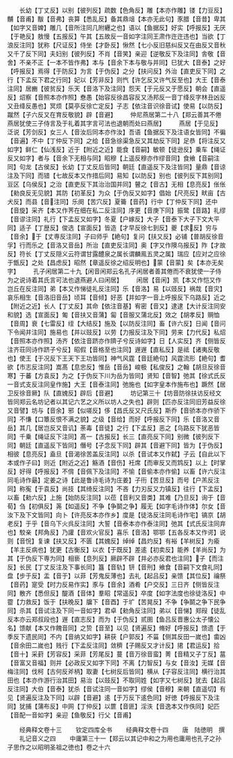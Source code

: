 <!-- { "loadSidebar": true } -->
　　长幼【丁丈反】以别【彼列反】疏数【色角反】雕【本亦作雕】镂【力豆反】黼【音甫】黻【音弗】丧算【悉乱反】备其鼎俎【本亦无此句】豕腊【音昔】卑其【如字又音婢】雕几【音所注同几附纒之也】语以【鱼据反】好实【呼报反】无厌【于艳反】敖慢【五报反】午其【五故反一音如字注同王肃作迕迕违也】当欲【丁浪反注同】犹称【尺证反】侍坐【才卧反】愀然【七小反旧慈纠反又在由反又音秋又千了反下同】夫妇别【彼列反】不肖【音笑】亲迎【逆敬反下及注同】舎敬【音舍】不亲不正【一本不皆作弗】本与【音余下本与敬与并同】巳犹大【音泰】之好【呼报反】焉得【于防反】为言【于伪反】之分【扶问反】外治【直吏反下同】之行【下孟反下君之行同】妃以【芳非反】则忾【许乞反又许气反至也】大王【音泰注同】居豳【彼贫反】乐天【音洛下及注同】怨天【于元反又于愿反】朝会【直遥反】炤察【音照本亦作照】憃愚【始容反徐昌容反又汤邦反一音丁绛反字林丑凶反又丑绛反愚也】冥烦【莫亭反徐亡定反】子志【依注音识徐音试】使易【以防反】蹴然【子六反又在育反敬貌】辟【音避】
　　仲尼燕居第二十八【郑云善其不倦燕居犹使三子侍言及于礼着其字言可法也退朝而处曰燕居】
　　燕居【于见反】泛说【芳剑反】女三人【音汝后同本亦作汝】吾语【鱼据反下及注语女皆同】不徧【音遍】不中【丁仲反下同】之给【音急徐渠急反又其劫反下同】足恭【将注反又如字】鲜仁【仙浅反】近于【附近之近】能食【音嗣】敏顿【徒逊反】乗车【绳证反又如字】者与【音余下无相与同】昭穆【上遥反穆亦作缪音同】食飨【音嗣注同】句龙【古侯反】长幼【丁丈反后皆同】朝廷【直遥反下及注皆同】量鼎【音谅注及下同】而错【七故反本又作措后同】易知【以防反】别也【彼列反下其别同】豆区【乌侯反】之治【直吏反下其治治国并同】瞽之【音古】无相【息亮反】伥伥【勑良反无见貌】其防【初革反】为众【于伪反又如字】倡始【尺亮反】畎亩【古犬反】而县【音注同】乐阕【苦穴反】夏籥【音药】行中【丁仲反下同】还中【音旋】采齐【本又作荠在细在私二反注同】序更【音庚下同】振鹭【音路】礼缪【音谬注同】礼行【下孟反又如字】冬夏【户嫁反】大子【音泰下大子下文大平同】适子【丁歴反】俊选【宣面反】皆造【才早反徐七到反】夔【求反】穷与【音余】于【丈専反注同】子曰师乎【絶句】复问【扶又反】必铺【普胡反徐音孚】行而乐之【音洛又音岳】所治【直吏反注同】奥【字又作隩乌报反】阼【才故反】符长【丁丈反隠义云符谓甘露醴泉之属长谓麟鳯五灵之属】瑞应【应对之应徐于甑反】之处【昌虑反】昭然【章遥反徐之绍反明也】蒙【音蒙】矣【本亦无矣字】
　　孔子闲居第二十九【闲音闲郑云名孔子闲居者善其倦而不衰犹使一子侍为之说诗着其氏言可法也退燕避人曰闲居】
　　闲居【音闲】凯【本又作恺又作岂丘在反注同】弟【本又作悌徒礼反注同】乐【音洛】易【以豉反】祸烖【音灾】哀乐相生【音洛旧音岳】顷耳【音倾】好恶【并如字一音上呼报反下乌路反】近之【附近之近】长人【丁丈反】其命【依注音基】宥密【音又】逮逮【大计反注同安和貌】选【宣面反】匍【音扶又音蒲】匐【音服又蒲北反】效之【胡孝反】赒恤【音周】衰【七雷反】绖【大结反】施及【以防反注同】畜【许六反】日闻【音问下令闻并注同】施易也【并以豉反】以劳【力报反注及下同】劳来【力代反】私炤【音照本亦作照】汤齐【依注音跻亦作隮子兮反诗如字】日【人实反】齐【侧皆反注齐荘同诗作跻子兮反】昭假【音格至也注同】遟遟【直私反】是祗【诸夷反敬也】使王【于况反下王天下王功皆同】神气风霆【音廷絶句】风霆流形【絶句】耆欲【市志反注同】嵩髙【息忠反】惟岳【音岳】峻极【私俊反】之翰【胡旦反徐音寒】于蕃【方袁反】为之【于伪反下川为岳为皆同】贤知【音智】弛其【徐式氏反一音式支反注同皇作施】大王【音泰注同】弛施也【如字皇本作施布也】蹶然【居卫反徐音厥】队【直媿反】辟后【音避】
　　坊记第三十【坊音防徐扶访反经文皆同郑云名坊记者以其记六艺之义所以坊人之失也】辟则【匹亦反注同旧芳益反徐又音譬】坊与【音余】邪【似嗟反】侈【昌氏反又尺氏反】斯乔【音骄本亦作骄下同】不慊【口簟反恨不满之貌】之级【音给】而好【呼报反下同】乐【音洛又音岳】其几【居岂反又音讥】荼毒【音徒】之行【下孟反】恶之【乌路反下犹恶皆同】千乗【绳证反下注同】髙一【古报反】长三【直亮反下同】别微【彼列反下同】朝廷【直遥反下皆同】僭号【子念反下同】辟其【音避下同】皆为【于伪反】相彼【息亮反】盍旦【音渴徐苦盖反注同】以杀【音试本又作弑】子云【自此以下本或作子曰】则近【附近之近】觞酒【音伤】衽席【而审反又而鸩反】以上【时掌反】好得【呼报反】不偝【音佩下及注同】不愉【音偷本亦作偷】以畜【许六反注同毛诗作朂】定姜之诗【此是鲁诗毛诗为庄姜】子衎【苦旦反】而号【户羔反注同】称寃【于袁反】尚技【其绮反注同】不吝【力刃反又力镇反】往行【下孟反】以畜【勑六反】上施【始防反注同】以莅【音利又音类】其难【乃旦反】询于【音荀】刍【初俱反】荛【如遥反】不争【争鬬之争】履无【如字毛诗作体】尔女【音汝下及下文皆同】向卜【许亮反本亦作乡】度是【徒洛反注同毛诗作宅】镐京【胡老反】于乎【音乌下火呉反注同】大誓【音泰本亦作泰注同】弛其【式氏反注同弃也】駮亲【邦角反】乃讙【音欢火官反】喜乐【音洛】鄂鄂【五各反本又作谔】说则【音恱】复谏【扶又反】不匮【其媿反】绰绰【昌灼反】有裕【羊树反】为瘉【羊主反病也】犹更【古衡反】以衣【于既反】差逺【初卖反】能养【羊尚反】为其【于伪反下専为同】相亵【息列反】厥辟不辟【并必亦反君也注同】子【而注反】长民【丁丈反注及下事长同】簋【音轨】钘【音刑】飨食【音嗣下文食礼同】盘【步于反】盂【音于】以菲【芳鬼反薄也】去礼【起吕反】亲馈【其位反】禴祭【音药】寔受【时力反易作实】豕与【音余】酒肴【户交反】三日齐【侧皆反注同】散齐【悉但反】醍酒【音体】羣昭【常遥反】卒度【如字法度也徐徒洛反】中霤【力救反】饭于【扶晚反】牖下【音酉】于圹【苦晃反】不争【争鬬之争下民争同】杀其【音试注及下同一音如字】君卓【勑角反注同】弟以【音悌】郑叚【徒乱反本亦云郑叔段也】遟【直志反】而为【于伪反】贰圉【鱼吕反晋惠公太子懐公名】馈献【本又作餽音同】之贽【音至】以见【贤遍反】脩好【呼报反】馈遗【于季反下遗民同】不内【音纳又如字】耕获【户郭反】不菑【侧其反田一嵗也】畬凶【音余田二嵗也】贱行【下孟反注同】敛穧【子赐反又才计反】捃【君运反】拾【音十】采葑【芳容反】采菲【芳尾反】蔓【音万徐音蛮】菁【音精又子丁反】葍【音富又音福】则并【必政反又如字下同】不离【力智反】与女【音汝】无媒【音梅注同】伐柯【古何反斧柄】取妻【七树反后皆同】横从【子容反注同】横行治其田也【本亦作游行治其田】易治【以豉反】不取同姓【如字又七树反】犹去【起吕反注同】大伯【音泰】犹杀【音试注同一音如字】缪侯【音穆】来朝【直遥切】有见【贤遍反注及下同】以辟【音避】逺【于万反下逺色同】好徳【呼报反下及注同】犹捕【蒲布反】中网【丁仲反】以篚【音匪】淫泆【音逸本又作佚同】妃匹【音配一音如字】亲迎【鱼敬反】行父【音甫】

　　经典释文卷十三
　　钦定四库全书
　　经典释文卷十四
　　唐　陆徳明　撰
　　礼记音义之四
　　中庸第三十一【郑云以其记中和之为用也庸用也孔子之孙子思作之以昭明圣祖之徳也】卷之十六
